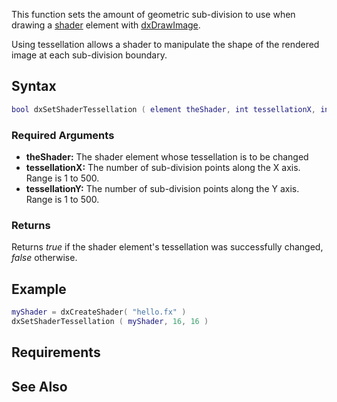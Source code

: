 This function sets the amount of geometric sub-division to use when drawing a [shader](/shader.md "wikilink") element with [dxDrawImage](/dxDrawImage.md "wikilink").

Using tessellation allows a shader to manipulate the shape of the rendered image at each sub-division boundary.

Syntax
------

``` lua
bool dxSetShaderTessellation ( element theShader, int tessellationX, int tessellationY )
```

### Required Arguments

-   **theShader:** The shader element whose tessellation is to be changed
-   **tessellationX:** The number of sub-division points along the X axis. Range is 1 to 500.
-   **tessellationY:** The number of sub-division points along the Y axis. Range is 1 to 500.

### Returns

Returns *true* if the shader element's tessellation was successfully changed, *false* otherwise.

Example
-------

``` lua
myShader = dxCreateShader( "hello.fx" )
dxSetShaderTessellation ( myShader, 16, 16 )
```

Requirements
------------

See Also
--------

